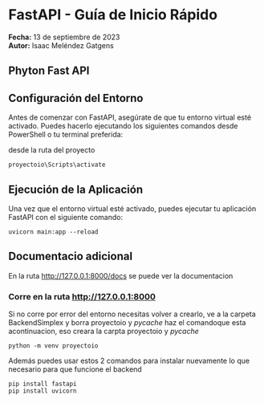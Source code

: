 # FastAPI - Guía de Inicio Rápido
**Fecha:** 13 de septiembre de 2023  
**Autor:** Isaac Meléndez Gatgens
## Phyton Fast API


## Configuración del Entorno
Antes de comenzar con FastAPI, asegúrate de que tu entorno virtual esté activado. Puedes hacerlo ejecutando los siguientes comandos desde PowerShell o tu terminal preferida:

desde la ruta del proyecto 
```
proyectoio\Scripts\activate
```

## Ejecución de la Aplicación
Una vez que el entorno virtual esté activado, puedes ejecutar tu aplicación FastAPI con el siguiente comando:
```
uvicorn main:app --reload
```

## Documentacio adicional
En la ruta http://127.0.0.1:8000/docs se puede ver la documentacion


### Corre en la ruta http://127.0.0.1:8000


Si no corre por error del entorno necesitas volver a crearlo, 
ve a la carpeta BackendSimplex y borra proyectoio y _pycache_
haz el comandoque esta acontinuacion, eso creara la carpta proyectoio y _pycache_

```
python -m venv proyectoio
```

Además puedes usar estos 2 comandos para instalar nuevamente lo que necesario para que funcione el backend

```
pip install fastapi
pip install uvicorn
```
